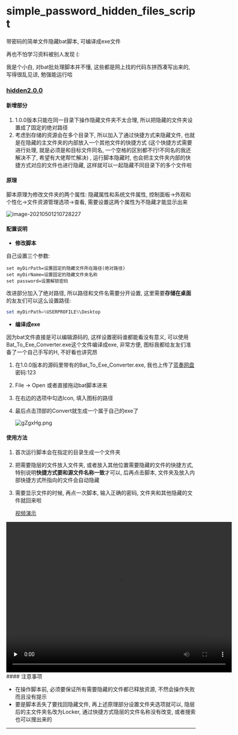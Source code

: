 # simple_password_hidden_files_script
带密码的简单文件隐藏bat脚本, 可编译成exe文件

再也不怕学习资料被别人发现 (:

我是个小白, 对bat批处理脚本并不懂, 这些都是网上找的代码东拼西凑写出来的, 写得很乱见谅, 勉强能运行哈 

### [hidden2.0.0](https://github.com/HanweiWu/simple_password_hidden_files_script/releases/tag/hidden2.0.0)

#### 新增部分

1. 1.0.0版本只能在同一目录下操作隐藏文件夹不太合理, 所以把隐藏的文件夹设置成了固定的绝对路径
2. 考虑到存储的资源会在多个目录下, 所以加入了通过快捷方式来隐藏文件, 也就是在隐藏的主文件夹的内部放入一个其他文件的快捷方式 (这个快捷方式需要进行处理, 就是必须是和目标文件同名, 一个空格的区别都不行!不同名的我还解决不了, 希望有大佬帮忙解决) , 运行脚本隐藏时, 也会把主文件夹内部的快捷方式对应的文件也进行隐藏, 这样就可以一起隐藏不同目录下的多个文件啦

#### 原理

脚本原理为修改文件夹的两个属性: 隐藏属性和系统文件属性, 控制面板->外观和个性化->文件资源管理选项->查看, 需要设置这两个属性为不隐藏才能显示出来

![image-20210501210728227](https://z3.ax1x.com/2021/05/02/gZglnS.png)

#### 配置说明

* **修改脚本**

自己设置三个参数:

```shell
set myDirPath=设置固定的隐藏文件所在路径(绝对路径)
set myDirName=设置固定的隐藏文件夹名称
set password=设置解锁密码
```

改进部分加入了绝对路径, 所以路径和文件名需要分开设置, 这里需要**存储在桌面**的友友们可以这么设置路径:

```powershell
set myDirPath=%USERPROFILE%\Desktop
```

* **编译成exe**

因为bat文件直接是可以编辑源码的, 这样设置密码谁都能看没有意义, 可以使用Bat_To_Exe_Converter.exe这个文件编译成exe, 非常方便, 图标我都给友友们准备了一个自己手写的H, 不好看也讲究昂

1. 在1.0.0版本的源码里带有的Bat_To_Exe_Converter.exe, 我也上传了[蓝奏网盘](https://wws.lanzous.com/i9OlIoq0qsj)密码:123

2. File -> Open 或者直接拖动bat脚本进来

3. 在右边的选项中勾选Icon, 填入图标的路径

4. 最后点击顶部的Convert就生成一个属于自己的exe了

   ![gZgxHg.png](https://z3.ax1x.com/2021/05/02/gZgxHg.png)



#### 使用方法

1. 首次运行脚本会在指定的目录生成一个文件夹

2. 把需要隐层的文件放入文件夹, 或者放入其他位置需要隐藏的文件的快捷方式, 特别说明**快捷方式要和源文件名称一致**才可以, 后再点击脚本, 文件夹及放入内部快捷方式所指向的文件会自动隐藏

3. 需要显示文件的时候, 再点一次脚本, 输入正确的密码, 文件夹和其他隐藏的文件就回来啦

   [视频演示](https://vd3.bdstatic.com/mda-me1g20nsbtes4kyq/sc/cae_h264/1619925913614473343/mda-me1g20nsbtes4kyq.mp4?v_from_s=gz_rmb_haokan_creator_6833&auth_key=1619931580-0-0-0f37f0e16e18f499b11cb4f803dd4c15&bcevod_channel=searchbox_feed&pd=1&pt=3&abtest=)

<video id="video" controls="" preload="none" style="margin: 0 auto; width: 600px;height:400px;">
	<source id="mp4" src="https://vd3.bdstatic.com/mda-me1g20nsbtes4kyq/sc/cae_h264/1619925913614473343/mda-me1g20nsbtes4kyq.mp4?v_from_s=gz_rmb_haokan_creator_6833&auth_key=1619931580-0-0-0f37f0e16e18f499b11cb4f803dd4c15&bcevod_channel=searchbox_feed&pd=1&pt=3&abtest=" type="video/mp4">
</video>
#### 注意事项

* 在操作脚本前, 必须要保证所有需要隐藏的文件都已释放资源, 不然会操作失败而且没有提示
* 要是脚本丢失了要找回隐藏文件,  再上述原理部分设置文件夹选项就可以, 隐层后的主文件夹名改为Locker, 通过快捷方式隐层的文件名称没有改变, 或者搜索也可以搜出来的

****

